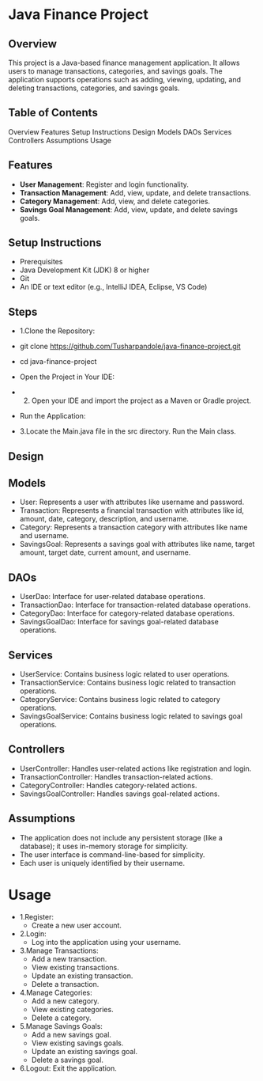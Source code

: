 #  Java Finance Project

## Overview

This project is a Java-based finance management application. It allows users to manage transactions, categories, and savings goals.
The application supports operations such as adding, viewing, updating, and deleting transactions, categories, and savings goals.


## Table of Contents

Overview
Features
Setup Instructions
Design
Models
DAOs
Services
Controllers
Assumptions
Usage


## Features

- **User Management**: Register and login functionality.
- **Transaction Management**: Add, view, update, and delete transactions.
- **Category Management**: Add, view, and delete categories.
- **Savings Goal Management**: Add, view, update, and delete savings goals.


## Setup Instructions
- Prerequisites
- Java Development Kit (JDK) 8 or higher
- Git
- An IDE or text editor (e.g., IntelliJ IDEA, Eclipse, VS Code)

## Steps

- 1.Clone the Repository:

- git clone https://github.com/Tusharpandole/java-finance-project.git
- cd java-finance-project
- Open the Project in Your IDE:

- 2. Open your IDE and import the project as a Maven or Gradle project.
- Run the Application:

- 3.Locate the Main.java file in the src directory.
Run the Main class.


## Design

## Models

- User: Represents a user with attributes like username and password.
- Transaction: Represents a financial transaction with attributes like id, amount, date, category, description, and username.
- Category: Represents a transaction category with attributes like name and username.
- SavingsGoal: Represents a savings goal with attributes like name, target amount, target date, current amount, and username.

## DAOs

- UserDao: Interface for user-related database operations.
- TransactionDao: Interface for transaction-related database operations.
- CategoryDao: Interface for category-related database operations.
- SavingsGoalDao: Interface for savings goal-related database operations.


## Services

- UserService: Contains business logic related to user operations.
- TransactionService: Contains business logic related to transaction operations.
- CategoryService: Contains business logic related to category operations.
- SavingsGoalService: Contains business logic related to savings goal operations.


## Controllers
- UserController: Handles user-related actions like registration and login.
- TransactionController: Handles transaction-related actions.
- CategoryController: Handles category-related actions.
- SavingsGoalController: Handles savings goal-related actions.


## Assumptions
- The application does not include any persistent storage (like a database); it uses in-memory storage for simplicity.
- The user interface is command-line-based for simplicity.
- Each user is uniquely identified by their username.



# Usage

- 1.Register:
  - Create a new user account.
- 2.Login:
  - Log into the application using your username.
- 3.Manage Transactions:
  - Add a new transaction.
  - View existing transactions.
  - Update an existing transaction.
  - Delete a transaction.
- 4.Manage Categories:
  - Add a new category.
  - View existing categories.
  - Delete a category.
- 5.Manage Savings Goals:
  - Add a new savings goal.
  - View existing savings goals.
  - Update an existing savings goal.
  - Delete a savings goal.
- 6.Logout: Exit the application.
